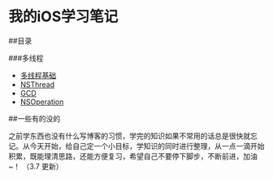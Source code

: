 # 我的iOS学习笔记

##目录

###多线程

- [多线程基础](./多线程/多线程基础.md)
- [NSThread](./多线程/NSThread.md)
- [GCD](./多线程/GCD.md)
- [NSOperation](./多线程/NSOperation.md)

##一些有的没的

之前学东西也没有什么写博客的习惯，学完的知识如果不常用的话总是很快就忘记。从今天开始，给自己定一个小目标，学知识的同时进行整理，从一点一滴开始积累，既能理清思路，还能方便复习，希望自己不要停下脚步，不断前进，加油~！    （3.7 更新）